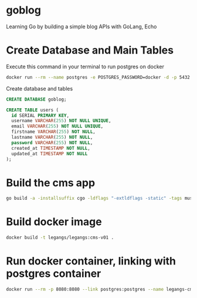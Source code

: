 # goblog
Learning Go by building a simple blog APIs with GoLang, Echo

# Create Database and Main Tables
Execute this command in your terminal to run postgres on docker 

```bash
docker run --rm --name postgres -e POSTGRES_PASSWORD=docker -d -p 5432:5432 -v $HOME/docker/volumes/postgres:/var/lib/postgresql/data postgres 
```

Create database and tables

```sql
CREATE DATABASE goblog;

CREATE TABLE users (
  id SERIAL PRIMARY KEY,
  username VARCHAR(255) NOT NULL UNIQUE,
  email VARCHAR(255) NOT NULL UNIQUE,
  firstname VARCHAR(255) NOT NULL,
  lastname VARCHAR(255) NOT NULL,
  password VARCHAR(255) NOT NULL,
  created_at TIMESTAMP NOT NULL,
  updated_at TIMESTAMP NOT NULL
);
```

# Build the cms app 

```bash
go build -a -installsuffix cgo -ldflags "-extldflags -static" -tags musl github.com/legangs/cms/cmd/cms
```


# Build docker image
```bash
docker build -t legangs/legangs:cms-v01 .
``` 

# Run docker container, linking with postgres container 

```bash
docker run --rm -p 8080:8080 --link postgres:postgres --name legangs-cms -e DB_HOST=postgres -e DB_PORT=5432 -e DB_USER=postgres -e DB_PASSWORD=docker -e DB_NAME=goblog legangs/legangs:cms-v01
```
